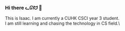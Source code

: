 ### Hi there ᓚᘏᗢ 👋

This is Isaac. I am currently a CUHK CSCI year 3 student.\
I am still learning and chasing the technology in CS field.\
